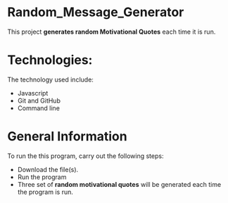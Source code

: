 # Random_Message_Generator
This project **generates random Motivational Quotes** each time it is run.
# Technologies:
The technology used include:
+ Javascript
+ Git and GitHub
+ Command line

# General Information
To run the this program, carry out the following steps:
+ Download the file(s).
+ Run the program
+ Three set of **random motivational quotes** will be generated each time the program is run.
